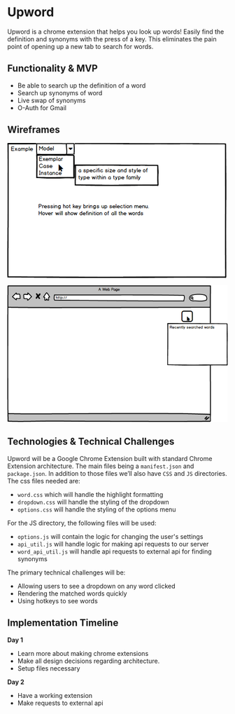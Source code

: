 # Upword
Upword is a chrome extension that helps you look up words! Easily find the definition and synonyms with the press of a key.
This eliminates the pain point of opening up a new tab to search for words.

## Functionality & MVP
* Be able to search up the definition of a word
* Search up synonyms of word
* Live swap of synonyms
* O-Auth for Gmail

## Wireframes
<img src="./wireframes/Float.png"></img>

<img src="./wireframes/word_bank.png"></img>

## Technologies & Technical Challenges
Upword will be a Google Chrome Extension built with standard Chrome Extension architecture. The main files being a `manifest.json` and `package.json`. In addition to those files we’ll also have `CSS` and `JS` directories. The css files needed are:
- `word.css` which will handle the highlight formatting
- `dropdown.css` will handle the styling of the dropdown
- `options.css` will handle the styling of the options menu

For the JS directory, the following files will be used:
- `options.js` will contain the logic for changing the user's settings
- `api_util.js` will handle logic for making api requests to our server
- `word_api_util.js` will handle api requests to external api for finding synonyms

The primary technical challenges will be:
- Allowing users to see a dropdown on any word clicked
- Rendering the matched words quickly
- Using hotkeys to see words

## Implementation Timeline

**Day 1**
- Learn more about making chrome extensions
- Make all design decisions regarding architecture.
- Setup files necessary

**Day 2**
- Have a working extension
- Make requests to external api
